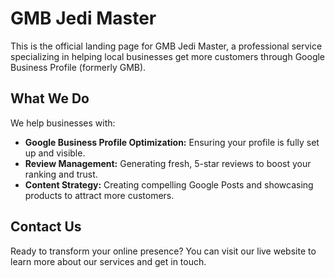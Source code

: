 # GMB Jedi Master

This is the official landing page for GMB Jedi Master, a professional service specializing in helping local businesses get more customers through Google Business Profile (formerly GMB).

## What We Do

We help businesses with:

* **Google Business Profile Optimization:** Ensuring your profile is fully set up and visible.
* **Review Management:** Generating fresh, 5-star reviews to boost your ranking and trust.
* **Content Strategy:** Creating compelling Google Posts and showcasing products to attract more customers.

## Contact Us

Ready to transform your online presence? You can visit our live website to learn more about our services and get in touch.
